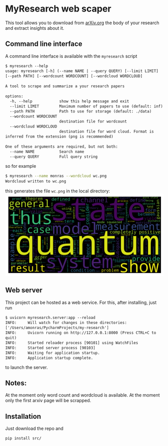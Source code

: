 # MyResearch web scaper
This tool allows you to download from [arXiv.org](https://arxiv.org/) the body of your research and extract insights about it.

## Command line interface
A command line interface is available with the `myresearch` script
```
$ myresearch --help
usage: myresearch [-h] (--name NAME | --query QUERY) [--limit LIMIT] [--path PATH] [--wordcount WORDCOUNT] [--wordcloud WORDCLOUD]

A tool to scrape and summarize a your research papers

options:
  -h, --help            show this help message and exit
  --limit LIMIT         Maximum number of papers to use (default: inf)
  --path PATH           Path to use for storage (default: ./data)
  --wordcount WORDCOUNT
                        destination file for wordcount
  --wordcloud WORDCLOUD
                        destination file for word cloud. Format is inferred from the extension (png is recommended)

One of these arguments are required, but not both:
  --name NAME           Search name
  --query QUERY         Full query string
```

so for example
```bash
$ myresearch --name monras --wordcloud wc.png
Wordcloud written to wc.png
```

this generates the file `wc.png` in the local directory:
![Word Cloud](wc.png)

## Web server
This project can be hosted as a web service. For this, after installing, just run 
```
$ uvicorn myresearch.server:app --reload
INFO:     Will watch for changes in these directories: ['/Users/amonras/PycharmProjects/my-research']
INFO:     Uvicorn running on http://127.0.0.1:8000 (Press CTRL+C to quit)
INFO:     Started reloader process [90101] using WatchFiles
INFO:     Started server process [90103]
INFO:     Waiting for application startup.
INFO:     Application startup complete.
```
to launch the server. 
## Notes:
At the moment only word count and wordcloud is available.
At the moment only the first arxiv page will be scrapped.

## Installation
Just download the repo and 
```
pip install src/
```
